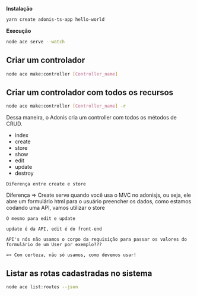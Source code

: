 **Instalação**
```bash
yarn create adonis-ts-app hello-world
```
**Execução**
```bash
node ace serve --watch
```

## Criar um controlador
```bash
node ace make:controller [Controller_name]
```

## Criar um controlador com todos os recursos

```bash
node ace make:controller [Controller_name] -r
```
Dessa maneira, o Adonis cria um controller com todos os métodos de CRUD.
- index
- create
- store
- show
- edit
- update
- destroy

`Diferença entre create e store`

Diferença => Create serve quando você usa o MVC no adonisjs, ou seja, ele abre um formulário html para o usuário preencher os dados, como estamos codando uma API, vamos utilizar o store
    
    O mesmo para edit e update
    
    update é da API, edit é do front-end

    API's nós não usamos o corpo da requisição para passar os valores do formulário de um User por exemplo???
    
    => Com certeza, não só usamos, como devemos usar!

## Listar as rotas cadastradas no sistema
```bash
node ace list:routes --json
```